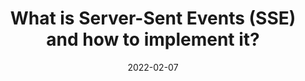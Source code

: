 ---
title: 'What is Server-Sent Events (SSE) and how to implement it?'
cover: ./image.png
link: https://medium.com/yemeksepeti-teknoloji/what-is-server-sent-events-sse-and-how-to-implement-it-904938bffd73
date: 2022-02-07
description: 'Server sent events(SSE) is a pushing technology that enables pushing notification/message/events from the server to the client(s) via HTTP connection..'
tags: ['english','backend','reactive','medium']
---